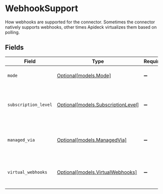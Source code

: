 # WebhookSupport

How webhooks are supported for the connector. Sometimes the connector natively supports webhooks, other times Apideck virtualizes them based on polling.


## Fields

| Field                                                                | Type                                                                 | Required                                                             | Description                                                          | Example                                                              |
| -------------------------------------------------------------------- | -------------------------------------------------------------------- | -------------------------------------------------------------------- | -------------------------------------------------------------------- | -------------------------------------------------------------------- |
| `mode`                                                               | [Optional[models.Mode]](../models/mode.md)                           | :heavy_minus_sign:                                                   | Mode of the webhook support.                                         | native                                                               |
| `subscription_level`                                                 | [Optional[models.SubscriptionLevel]](../models/subscriptionlevel.md) | :heavy_minus_sign:                                                   | Received events are scoped to connection or across integration.      | integration                                                          |
| `managed_via`                                                        | [Optional[models.ManagedVia]](../models/managedvia.md)               | :heavy_minus_sign:                                                   | How the subscription is managed in the downstream.                   | api                                                                  |
| `virtual_webhooks`                                                   | [Optional[models.VirtualWebhooks]](../models/virtualwebhooks.md)     | :heavy_minus_sign:                                                   | Virtual webhook config for the connector.                            |                                                                      |
